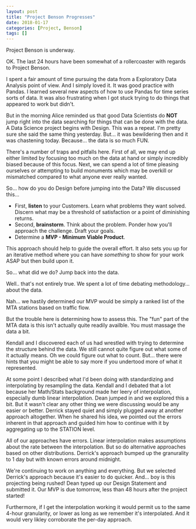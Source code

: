 ```yaml
---
layout: post
title: "Project Benson Progresses"
date: 2018-01-17
categories: [Project, Benson]
tags: []
---
```


Project Benson is underway.

OK.  The last 24 hours have been somewhat of a rollercoaster with regards to Project Benson.

I spent a fair amount of time pursuing the data from a Exploratory Data Analysis point of view.
And I simply loved it.  It was good practice with Pandas.  I learned several new aspects of how
to use Pandas for time series sorts of data.  It was also frustrating when I got stuck trying
to do things that appeared to work but didn't.

But in the morning Alice reminded us that good Data Scientists do **NOT** jump right into the data
searching for things that can be done with the data.  A Data Science project begins with Design.
This was a repeat.  I'm pretty sure she said the same thing yesterday.  But... it was bewildering
then and it was chastening today.  Because... the data is so much FUN.

There's a number of traps and pitfalls here.  First of all, we may end up either limited by focusing
too much on the data at hand or simply incredibly biased because of this focus.  Next, we can spend
a lot of time pleasing ourselves or attempting to build monuments which may be overkill or mismatched
compared to what anyone ever really wanted.

So... how do you do Design before jumping into the Data?  We discussed this...

* First, **listen** to your Customers.  Learn what problems they want solved.  Discern what may be
a threshold of satisfaction or a point of diminishing returns.
* Second, **brainstorm**.  Think about the problem.  Ponder how you'll approach the challenge.  Draft your goals.
* Determine a **MVP - Minimum Viable Product**.

This approach should help to guide the overall effort.  It also sets you up for an iterative method
where you can have *something* to show for your work ASAP but then build upon it.

So... what did we do?  Jump back into the data.

Well.. that's not entirely true.  We spent a lot of time debating methodology... about the data.

Nah... we hastily determined our MVP would be simply a ranked list of the MTA stations based on traffic flow.

But the trouble here is determining how to assess this.  The "fun" part of the MTA data is this isn't actually
quite readily availble.  You must massage the data a bit.

Kendall and I discovered each of us had wrestled with trying to determine the structure behind the data.
We still cannot quite figure out what some of it actually means.  Oh we could figure out what to count.
But... there were hints that you might be able to say more if you undertood more of what it represented.

At some point I described what I'd been doing with standardizing and interpolating by resampling the data.
Kendall and I debated that a lot because her Math/Stats background made her leery of interpolation, especially
dumb linear interpolation.  Dean jumped in and we explored this a bit.  But it wasn't clear any other thing
we were discussing would be any easier or better.  Derrick stayed quiet and simply plugged away at another
approach altogether.  When he shared his idea, we pointed out the errors inherent in that approach and guided
him how to continue with it by aggregating up to the STATION level.

All of our approaches have errors.  Linear interpolation makes assumptions about the rate between the
interpolation.  But so do alternative approaches based on other distributions.  Derrick's approach bumped
up the granurality to 1 day but with known errors around midnight.

We're continuing to work on anything and everything.  But we selected Derrick's approach because it's
easier to do quicker.  And... boy is this projecting being rushed!  Dean typed up our Design Statement
and submitted it.  Our MVP is due tomorrow, less than 48 hours after the project started!

Furthermore, if I get the interpolation working it would permit us to the same 4-hour granularity, or
lower as long as we remember it's interpolated.  And it would very likley corroborate the per-day
approach.



